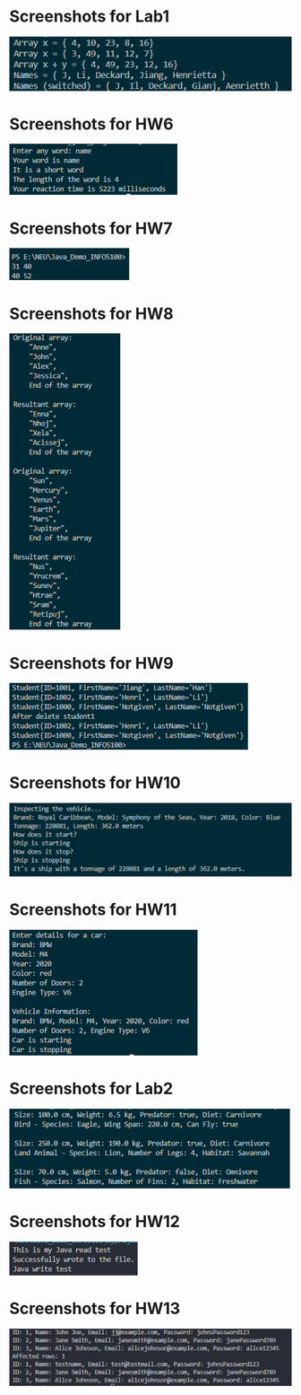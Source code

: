 <!--
 * @Author: Jinag Han
 * @Date: 2023-10-23 17:24:34
 * @LastEditTime: 2023-11-27 22:29:13
 * @Description: 
 * 
-->
# Screenshots for Lab1
![Alt text](image.png)
# Screenshots for HW6
![Alt text](image-1.png)
# Screenshots for HW7
![Alt text](image-2.png)
# Screenshots for HW8
![Alt text](image-3.png)
# Screenshots for HW9
![Alt text](image-4.png)
# Screenshots for HW10
![Alt text](image-5.png)
# Screenshots for HW11
![Alt text](image-6.png)
# Screenshots for Lab2
![Alt text](image-7.png)
# Screenshots for HW12
![Alt text](image-8.png)
# Screenshots for HW13
![Alt text](image-9.png)